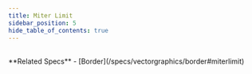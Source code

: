 ```yaml
---
title: Miter Limit
sidebar_position: 5
hide_table_of_contents: true
---
```


<DarumaPlayer src='https://raw.githubusercontent.com/verygoodgraphics/resource/main/feature/border__daruma/border__miter_limit.daruma' />

<br />
**Related Specs**
- [Border](/specs/vectorgraphics/border#miterlimit)
